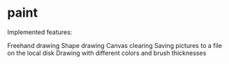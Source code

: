 # paint
Implemented features:

Freehand drawing
Shape drawing
Canvas clearing
Saving pictures to a file on the local disk
Drawing with different colors and brush thicknesses
